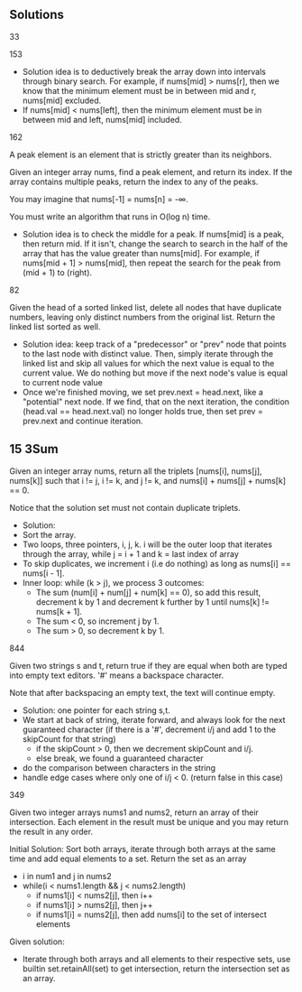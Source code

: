 Solutions
--



$33$

$153$

- Solution idea is to deductively break the array down into intervals through binary search. For example, if nums[mid] > nums[r], then we know that the minimum element must be in between mid and r, nums[mid] excluded.  
- If nums[mid] < nums[left], then the minimum element must be in between mid and left, nums[mid] included. 

$162$

A peak element is an element that is strictly greater than its neighbors.

Given an integer array nums, find a peak element, and return its index. If the array contains multiple peaks, return the index to any of the peaks.

You may imagine that nums[-1] = nums[n] = -∞.

You must write an algorithm that runs in O(log n) time.

- Solution idea is to check the middle for a peak. If nums[mid] is a peak, then return mid. If it isn't, change the search to search in the half of the array that has the value greater than nums[mid]. For example, if nums[mid + 1] > nums[mid], then repeat the search for the peak from (mid + 1) to (right). 

$82$

Given the head of a sorted linked list, delete all nodes that have duplicate numbers, leaving only distinct numbers from the original list. Return the linked list sorted as well.

- Solution idea: keep track of a "predecessor" or "prev" node that points to the last node with distinct value. Then, simply iterate through the linked list and skip all values for which the next value is equal to the current value. We do nothing but move if the next node's value is equal to current node value
- Once we're finished moving, we set prev.next = head.next, like a "potential" next node. If we find, that on the next iteration, the condition (head.val == head.next.val) no longer holds true, then set prev = prev.next and continue iteration. 

$15$
3Sum
--
Given an integer array nums, return all the triplets [nums[i], nums[j], nums[k]] such that i != j, i != k, and j != k, and nums[i] + nums[j] + nums[k] == 0.

Notice that the solution set must not contain duplicate triplets.

- Solution:
- Sort the array.
- Two loops, three pointers, i, j, k. i will be the outer loop that iterates through the array, while j = i + 1 and k = last index of array
- To skip duplicates, we increment i (i.e do nothing) as long as nums[i] == nums[i - 1]. 
- Inner loop: while (k > j), we process 3 outcomes:
  - The sum (num[i] + num[j] + num[k] == 0), so add this result, decrement k by 1 and decrement k further by 1 until nums[k] != nums[k + 1].
  - The sum < 0, so increment j by 1.
  - The sum > 0, so decrement k by 1.

$844$ 

Given two strings s and t, return true if they are equal when both are typed into empty text editors. '#' means a backspace character.

Note that after backspacing an empty text, the text will continue empty.

- Solution: one pointer for each string s,t.
- We start at back of string, iterate forward, and always look for the next guaranteed character (if there is a '#', decrement i/j and add 1 to the skipCount for that string)
  - if the skipCount > 0, then we decrement skipCount and i/j.
  - else break, we found a guaranteed character
- do the comparison between characters in the string
- handle edge cases where only one of i/j < 0. (return false in this case)



$349$

Given two integer arrays nums1 and nums2, return an array of their intersection. Each element in the result must be unique and you may return the result in any order.

Initial Solution: Sort both arrays, iterate through both arrays at the same time and add equal elements to a set. Return the set as an array
- i in num1 and j in nums2
- while(i < nums1.length && j < nums2.length) 
  - if nums1[i] < nums2[j], then i++
  - if nums1[i] > nums2[j], then j++
  - if nums1[i] = nums2[j], then add nums[i] to the set of intersect elements

Given solution:
- Iterate through both arrays and all elements to their respective sets, use builtin set.retainAll(set) to get intersection, return the intersection set as an array.

